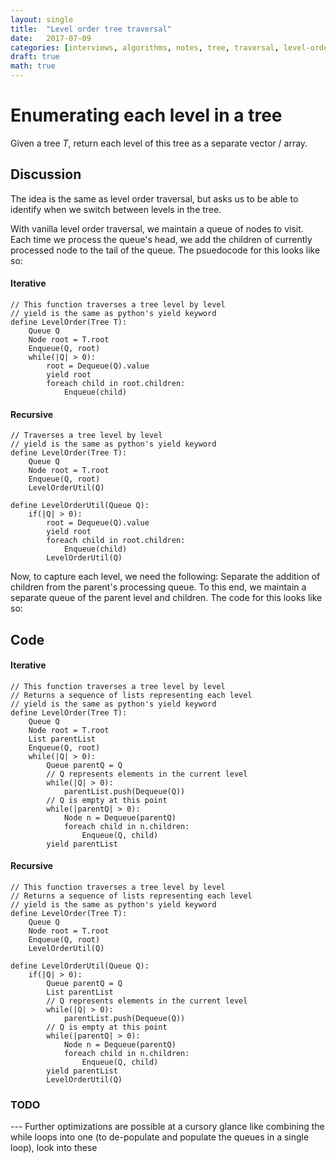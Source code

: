 ```yaml
---
layout: single
title:  "Level order tree traversal"
date:   2017-07-09
categories: [interviews, algorithms, notes, tree, traversal, level-order, queue]
draft: true
math: true
---
```



# Enumerating each level in a tree

Given a tree $T$, return each level of this tree as a separate vector / array.

## Discussion
The idea is the same as level order traversal, but asks us to be able to identify when we switch between levels in the tree.

With vanilla level order traversal, we maintain a queue of nodes to visit. Each time we process the queue's head, we add the children of currently processed node to the tail of the queue. The psuedocode for this looks like so:

#### Iterative
```psuedo
// This function traverses a tree level by level
// yield is the same as python's yield keyword
define LevelOrder(Tree T):
	Queue Q
	Node root = T.root
	Enqueue(Q, root)
	while(|Q| > 0):
		root = Dequeue(Q).value
		yield root
		foreach child in root.children:
			Enqueue(child)
```
#### Recursive
```psuedo
// Traverses a tree level by level
// yield is the same as python's yield keyword
define LevelOrder(Tree T):
	Queue Q
	Node root = T.root
	Enqueue(Q, root)
	LevelOrderUtil(Q)

define LevelOrderUtil(Queue Q):
	if(|Q| > 0):
		root = Dequeue(Q).value
		yield root
		foreach child in root.children:
			Enqueue(child)
		LevelOrderUtil(Q)
```

Now, to capture each level, we need the following: Separate the addition of children from the parent's processing queue. To this end, we maintain a separate queue of the parent level and children. The code for this looks like so:

## Code


#### Iterative
```psuedo
// This function traverses a tree level by level
// Returns a sequence of lists representing each level
// yield is the same as python's yield keyword
define LevelOrder(Tree T):
	Queue Q
	Node root = T.root
	List parentList
	Enqueue(Q, root)
	while(|Q| > 0):
		Queue parentQ = Q
		// Q represents elements in the current level
		while(|Q| > 0):
			parentList.push(Dequeue(Q))
		// Q is empty at this point
		while(|parentQ| > 0):
			Node n = Dequeue(parentQ)
			foreach child in n.children:
				Enqueue(Q, child)
		yield parentList
```

#### Recursive
```psuedo
// This function traverses a tree level by level
// Returns a sequence of lists representing each level
// yield is the same as python's yield keyword
define LevelOrder(Tree T):
	Queue Q
	Node root = T.root
	Enqueue(Q, root)
	LevelOrderUtil(Q)

define LevelOrderUtil(Queue Q):
	if(|Q| > 0):
		Queue parentQ = Q
		List parentList
		// Q represents elements in the current level
		while(|Q| > 0):
			parentList.push(Dequeue(Q))
		// Q is empty at this point
		while(|parentQ| > 0):
			Node n = Dequeue(parentQ)
			foreach child in n.children:
				Enqueue(Q, child)
		yield parentList
		LevelOrderUtil(Q)
```

### TODO
--- Further optimizations are possible at a cursory glance like combining the while loops into one (to de-populate and populate the queues in a single loop), look into these

